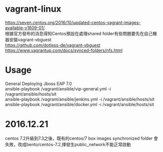 # vagrant-linux


https://seven.centos.org/2016/10/updated-centos-vagrant-images-available-v1609-01/
<br/>根據官方發布的消息得知Centos預設在處理shared folder有些問題要先在自己機器安裝vagrant-vbguest
<br/>https://github.com/dotless-de/vagrant-vbguest<br/>
https://www.vagrantup.com/docs/synced-folders/nfs.html

Usage
========================



General Deploying Jboss EAP 7.0
<br/>
ansible-playbook  /vagrant/ansible/vip-general.yml  -i /vagrant/ansible/hosts/sit
<br/>
ansible-playbook /vagrant/ansible/jenkins.yml -i /vagrant/ansible/hosts/sit
<br/>
ansible-playbook /vagrant/ansible/docker.yml -i /vagrant/ansible/hosts/sit

2016.12.21
====================
centos 7.2升級到7.3之後，既有的centos/7 box images synchronized folder 會失敗，改成bento/centos-7.2,擇發生public_network不能正常啟動

